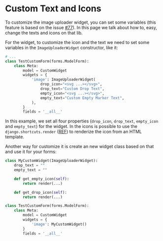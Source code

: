 # Custom Text and Icons

To customize the image uploader widget, you can set some variables (this feature is based on the issue [#77](https://github.com/inventare/django-image-uploader-widget/issues/77)). In this page we talk about how to, easy, change the texts and icons on that lib.

For the widget, to customize the icon and the text we need to set some variables in the `ImageUploaderWidget` constructor, like it:

```python
# ...
class TestCustomForm(forms.ModelForm):
    class Meta:
        model = CustomWidget
        widgets = {
            'image': ImageUploaderWidget(
                drop_icon="<svg ...></svg>",
                drop_text="Custom Drop Text",
                empty_icon="<svg ...></svg>",
                empty_text="Custom Empty Marker Text",
            ),
        }
        fields = '__all__'
```

In this example, we set all four properties (`drop_icon`, `drop_text`, `empty_icon` and `empty_text`) for the widget. In the icons is possible to use the `django.shortcuts.render` ([REF](https://docs.djangoproject.com/en/4.1/topics/http/shortcuts/#render)) to renderize the icon from an HTML template.

Another way for customize it is create an new widget class based on that and use it for your forms:


```python
class MyCustomWidget(ImageUploaderWidget):
    drop_text = ""
    empty_text = ""

    def get_empty_icon(self):
        return render(...)

    def get_drop_icon(self):
        return render(...)

class TestCustomForm(forms.ModelForm):
    class Meta:
        model = CustomWidget
        widgets = {
            'image': MyCustomWidget()
        }
        fields = '__all__'
```
